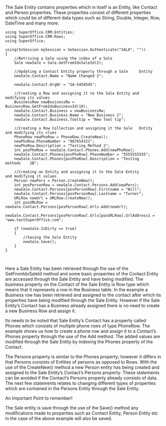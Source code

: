 <properties date="2016-05-10"
SortOrder="69"
/>

The Sale Entity contains properties which in itself is an Entity, like Contact and Person properties. These properties consist of different properties which could be of different data types such as String, Double, Integer, Row, DateTime and many more.

 

```
using SuperOffice.CRM.Entities;
using SuperOffice.CRM.Rows;
using SuperOffice;
 
using(SoSession mySession = SoSession.Authenticate("SAL0", ""))
{
    //Retriving a Sale using the index of a Sale
    Sale newSale = Sale.GetFromIdxSaleId(2);
 
    //Updating a Contact Entity property through a Sale     Entity
    newSale.Contact.Name = "Name Changed 2";
 
    newSale.Contact.OrgNr = "SA-5454545";
 
    //Creating a Row and assigning it to the Sale Entity and     
modifying its values
    BusinessRow newBusinessRw =
BusinessRow.GetFromIdxBusinessId(10);
    newSale.Contact.Business = newBusinessRw;
    newSale.Contact.Business.Name = "New Business 2";
    newSale.Contact.Business.Tooltip = "New Tool tip";
 
    //Creating a Row Collection and assigning it the Sale   Entity
and modifying its vlues
    PhoneRow newPhoRow = PhoneRow.CreateNew();
    newPhoRow.PhoneNumber = "987654321";
    newPhoRow.Description = "Testing Method 2";
    int posPhoRow = newSale.Contact.Phones.Add(newPhoRow);
    newSale.Contact.Phones[posPhoRow].PhoneNumber = "5555555555";
    newSale.Contact.Phones[posPhoRow].Description = "Testing
methods    2B";
 
    //Creating an Entity and assigning it to the Sale Entity     
and modifying it values
    Person newPers = Person.CreateNew();
    int posPersonRow = newSale.Contact.Persons.Add(newPers);
    newSale.Contact.Persons[posPersonRow].Firstname = "Will";
    newSale.Contact.Persons[posPersonRow].Lastname = "Turner";
    URLRow newUrl = URLRow.CreateNew();
    int posURLRow =
newSale.Contact.Persons[posPersonRow].Urls.Add(newUrl);
   
newSale.Contact.Persons[posPersonRow].Urls[posURLRow].UrlAddress1 =
"www.testSuperOffice.com";
 
    if (newSale.IsDirty == true)
    {
        //Saving the Sale Entity
        newSale.Save();
    }
}

 
```

Here a Sale Entity has been retrieved through the use of the GetFromIdxSaleId method and some basic properties of the Contact Entity are accessed through the Sale Entity and have being modified. The business property on the Contact of the Sale Entity is Row type which means that it represents a row in the Business table. In the example a Business row has been retrieved and assigned to the contact after which its properties have being modified through the Sale Entity. However if the Sale Entity’s Contact has a Business already assigned there is no need to create a new Business Row and assign it.

 

Its needs to be noted that Sale Entity’s Contact has a property called Phones which consists of multiple phone rows of type PhoneRow. The example shows us how to create a phone row and assign it to a Contact’s Phones property through the use of the Add method. The added values are modified through the Sale Entity by indexing the Phones property of the Contact.

The Persons property is similar to the Phones property; however it differs in that Persons consists of Entities of persons as opposed to Rows. With the use of the CreateNew() method a new Person entity has being created and assigned to the Sale Entity’s Contact’s Persons property. These statements can be avoided if the Contact’s Persons property already consists of data. The next few statements relates to changing different types of properties which are contained in the Persons Entity through the Sale Entity.

An Important Point to remember!

The Sale entity is save through the use of the Save() method any modifications made to properties such as Contact Entity, Person Entity etc in the case of the above example will also be saved.

 
